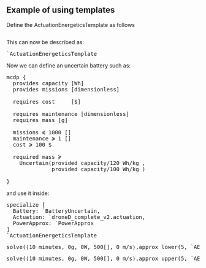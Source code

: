## Example of using templates


Define the ActuationEnergeticsTemplate as follows

<pre class='mcdp_template' id='ActuationEnergeticsTemplate'></pre>

This can now be described as:

<pre class='template_graph_enclosed'>`ActuationEnergeticsTemplate</pre>


Now we can define an uncertain battery such as:


<pre class="mcdp" id='BatteryUncertain' label='BatteryUncertain.mcdp'>
mcdp {
  provides capacity [Wh]
  provides missions [dimensionless]

  requires cost     [&#36;]

  requires maintenance [dimensionless]
  requires mass [g]

  missions ≼ 1000 []
  maintenance ≽ 1 []
  cost ≽ 100 &#36;

  required mass ≽ 
    Uncertain(provided capacity/120 Wh/kg ,
              provided capacity/100 Wh/kg )
  
}
</pre>


and use it inside:

<pre class='mcdp' id='AE1' label='AE1.mcdp'>
specialize [
  Battery: `BatteryUncertain, 
  Actuation: `droneD_complete_v2.actuation,
  PowerApprox: `PowerApprox
] 
`ActuationEnergeticsTemplate
</pre>

<!-- <render class='ndp_graph_enclosed'>`AE1</render> -->

 
<!-- <pre class='print_mcdp'>approx_lower(5, `AE1)</pre> -->

<pre class='print_value'>solve(⟨10 minutes, 0g, 0W, 500[], 0 m/s⟩,approx_lower(5, `AE1))</pre>
<pre class='print_value'>solve(⟨10 minutes, 0g, 0W, 500[], 0 m/s⟩,approx_upper(5, `AE1))</pre>


